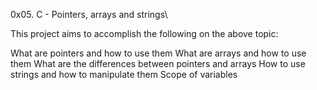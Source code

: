 0x05. C - Pointers, arrays and strings\

This project aims to accomplish the following on the above topic:

What are pointers and how to use them
What are arrays and how to use them
What are the differences between pointers and arrays
How to use strings and how to manipulate them
Scope of variables